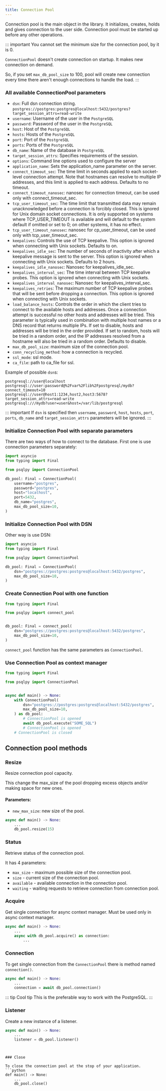 ```yaml
---
title: Connection Pool
---
```


Connection pool is the main object in the library. It initializes, creates, holds and gives connection to the user side.
Connection pool must be started up before any other operations.

::: important
You cannot set the minimum size for the connection pool, by it is 0.

`ConnectionPool` doesn't create connection on startup. It makes new connection on demand.

So, if you set `max_db_pool_size` to 100, pool will create new connection every time there aren't enough connections to handle the load.
:::

### All available ConnectionPool parameters

- `dsn`: Full dsn connection string.
    `postgres://postgres:postgres@localhost:5432/postgres?target_session_attrs=read-write`
- `username`: Username of the user in the `PostgreSQL`
- `password`: Password of the user in the `PostgreSQL`
- `host`: Host of the `PostgreSQL`
- `hosts`: Hosts of the `PostgreSQL`
- `port`: Port of the `PostgreSQL`
- `ports`: Ports of the `PostgreSQL`
- `db_name`: Name of the database in `PostgreSQL`
- `target_session_attrs`: Specifies requirements of the session.
- `options`: Command line options used to configure the server
- `application_name`: Sets the application_name parameter on the server.
- `connect_timeout_sec`: The time limit in seconds applied to each socket-level
    connection attempt.
    Note that hostnames can resolve to multiple IP addresses,
    and this limit is applied to each address. Defaults to no timeout.
- `connect_timeout_nanosec`: nanosec for connection timeout,
    can be used only with connect_timeout_sec.
- `tcp_user_timeout_sec`: The time limit that
    transmitted data may remain unacknowledged
    before a connection is forcibly closed.
    This is ignored for Unix domain socket connections.
    It is only supported on systems where TCP_USER_TIMEOUT
    is available and will default to the system default if omitted
    or set to 0; on other systems, it has no effect.
- `tcp_user_timeout_nanosec`: nanosec for cp_user_timeout,
    can be used only with tcp_user_timeout_sec.
- `keepalives`: Controls the use of TCP keepalive.
    This option is ignored when connecting with Unix sockets.
    Defaults to on.
- `keepalives_idle_sec`: The number of seconds of inactivity after
    which a keepalive message is sent to the server.
    This option is ignored when connecting with Unix sockets.
    Defaults to 2 hours.
- `keepalives_idle_nanosec`: Nanosec for keepalives_idle_sec.
- `keepalives_interval_sec`: The time interval between TCP keepalive probes.
    This option is ignored when connecting with Unix sockets.
- `keepalives_interval_nanosec`: Nanosec for keepalives_interval_sec.
- `keepalives_retries`: The maximum number of TCP keepalive probes
    that will be sent before dropping a connection.
    This option is ignored when connecting with Unix sockets.
- `load_balance_hosts`: Controls the order in which the client tries to connect
    to the available hosts and addresses.
    Once a connection attempt is successful no other
    hosts and addresses will be tried.
    This parameter is typically used in combination with multiple host names
    or a DNS record that returns multiple IPs.
    If set to disable, hosts and addresses will be tried in the order provided.
    If set to random, hosts will be tried in a random order, and the IP addresses
    resolved from a hostname will also be tried in a random order.
    Defaults to disable.
- `max_db_pool_size`: maximum size of the connection pool.
- `conn_recycling_method`: how a connection is recycled.
- `ssl_mode`: ssl mode.
- `ca_file`: path to ca_file for ssl.

Example of possible `dsn`s:

```
postgresql://user@localhost
postgresql://user:password@%2Fvar%2Flib%2Fpostgresql/mydb?connect_timeout=10
postgresql://user@host1:1234,host2,host3:5678?target_session_attrs=read-write
postgresql:///mydb?user=user&host=/var/lib/postgresql
```

::: important
If `dsn` is specified then `username`, `password`, `host`, `hosts`, `port`, `ports`, `db_name` and `target_session_attrs`
parameters will be ignored.
:::

### Initialize Connection Pool with separate parameters

There are two ways of how to connect to the database. First one is use connection parameters separately:

```python
import asyncio
from typing import Final

from psqlpy import ConnectionPool

db_pool: Final = ConnectionPool(
    username="postgres",
    password="postgres",
    host="localhost",
    port=5432,
    db_name="postgres",
    max_db_pool_size=10,
)
```

### Initialize Connection Pool with DSN

Other way is use DSN:

```python
import asyncio
from typing import Final

from psqlpy import ConnectionPool

db_pool: Final = ConnectionPool(
    dsn="postgres://postgres:postgres@localhost:5432/postgres",
    max_db_pool_size=10,
)
```

### Create Connection Pool with one function
```py
from typing import Final

from psqlpy import connect_pool


db_pool: Final = connect_pool(
    dsn="postgres://postgres:postgres@localhost:5432/postgres",
    max_db_pool_size=10,
)
```
`connect_pool` function has the same parameters as `ConnectionPool`.

### Use Connection Pool as context manager
```py
from typing import Final

from psqlpy import ConnectionPool


async def main() -> None:
    with ConnectionPool(
        dsn="postgres://postgres:postgres@localhost:5432/postgres",
        max_db_pool_size=10,
    ) as db_pool:
        # ConnectionPool is opened
        await db_pool.execute("SOME_SQL")
        # ConnectionPool is opened
    # ConnectionPool is closed
```

## Connection pool methods

### Resize
Resize connection pool capacity.

This change the max_size of the pool dropping excess objects and/or making space for new ones.

#### Parameters:
- `new_max_size`: new size of the pool.

```python
async def main() -> None:
    ...
    db_pool.resize(15)
```

### Status
Retrieve status of the connection pool.

It has 4 parameters:
- `max_size` - maximum possible size of the connection pool.
- `size` - current size of the connection pool.
- `available` - available connection in the connection pool.
- `waiting` - waiting requests to retrieve connection from connection pool.

### Acquire

Get single connection for async context manager.
Must be used only in async context manager.

```python
async def main() -> None:
    ...
    async with db_pool.acquire() as connection:
        ...
```

### Connection

To get single connection from the `ConnectionPool` there is method named `connection()`.

```python
async def main() -> None:
    ...
    connection = await db_pool.connection()
```

::: tip Cool tip
This is the preferable way to work with the PostgreSQL.
:::


### Listener

Create a new instance of a listener.

```python
async def main() -> None:
    ...
    listener = db_pool.listener()
```
```


### Close

To close the connection pool at the stop of your application.
```python
def main() -> None:
    ...
    db_pool.close()
```